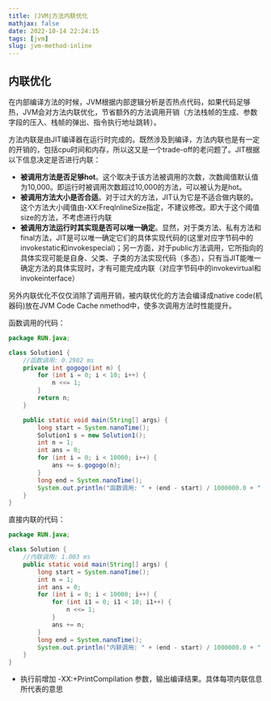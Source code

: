 ```yaml
---
title: ⌈JVM⌋方法内联优化
mathjax: false
date: 2022-10-14 22:24:15
tags: [jvm]
slug: jvm-method-inline
---
```


## 内联优化

在内部编译方法的时候，JVM根据内部逻辑分析是否热点代码，如果代码足够热，JVM会对方法内联优化，节省额外的方法调用开销（方法栈帧的生成、参数字段的压入、栈帧的弹出、指令执行地址跳转）。


方法内联是由JIT编译器在运行时完成的。既然涉及到编译，方法内联也是有一定的开销的，包括cpu时间和内存，所以这又是一个trade-off的老问题了。JIT根据以下信息决定是否进行内联：

* **被调用方法是否足够hot**。这个取决于该方法被调用的次数，次数阈值默认值为10,000。即运行时被调用次数超过10,000的方法，可以被认为是hot。
* **被调用方法大小是否合适**。对于过大的方法，JIT认为它是不适合做内联的。这个方法大小阈值由-XX:FreqInlineSize指定，不建议修改。即大于这个阈值size的方法，不考虑进行内联
* **被调用方法运行时其实现是否可以唯一确定**。显然，对于类方法、私有方法和final方法，JIT是可以唯一确定它们的具体实现代码的(这里对应字节码中的invokestatic和invokespecial)；另一方面，对于public方法调用，它所指向的具体实现可能是自身、父类、子类的方法实现代码（多态），只有当JIT能唯一确定方法的具体实现时，才有可能完成内联（对应字节码中的invokevirtual和invokeinterface）

另外内联优化不仅仅消除了调用开销，被内联优化的方法会编译成native code(机器码)放在JVM Code Cache nmethod中，使多次调用方法时性能提升。

函数调用的代码：

```java
package RUN.java;

class Solution1 {
    //函数调用: 0.2982 ms
    private int gogogo(int n) {
        for (int i = 0; i < 10; i++) {
            n <<= 1;
        }
        return n;
    }

    public static void main(String[] args) {
        long start = System.nanoTime();
        Solution1 s = new Solution1();
        int n = 1;
        int ans = 0;
        for (int i = 0; i < 10000; i++) {
            ans += s.gogogo(n);
        }
        long end = System.nanoTime();
        System.out.println("函数调用: " + (end - start) / 1000000.0 + " ms");
    }
}

```

直接内联的代码：

```java
package RUN.java;

class Solution {
    //内联调用: 1.003 ms
    public static void main(String[] args) {
        long start = System.nanoTime();
        int n = 1;
        int ans = 0;
        for (int i = 0; i < 10000; i++) {
            for (int i1 = 0; i1 < 10; i1++) {
                n <<= 1;
            }
            ans += n;
        }
        long end = System.nanoTime();
        System.out.println("内联调用: " + (end - start) / 1000000.0 + " ms");
    }
}

```



- 执行前增加 -XX:+PrintCompilation 参数，输出编译结果。具体每项内联信息所代表的意思
